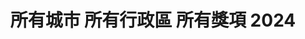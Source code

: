 ---
title: "所有城市 所有行政區 所有獎項 2024"
keywords:
  - 美食競賽
  - 台灣美食
  - 美食精選
datePublished: "2025-06-30"
dateModified: "2025-07-01"
city: "所有城市"
district: "所有行政區"
award: "所有獎項"
year: "2024"
page: 34
count: 406

restaurants:
  - name: "SENS"
    city: "台北市"
    district: "松山區"
    address: "台北市松山區民生東路三段127巷12號"
    phone: "0227186388"
    geo: "25.058867146767504, 121.54737325080312"
    google_map: "https://maps.app.goo.gl/ReDet4HDQGdy7TgA6"
    footinder: "https://footinder.com.tw/%E5%8F%B0%E5%8C%97%E5%B8%82%E6%9D%BE%E5%B1%B1%E5%8D%80/47921/"
    official: "https://www.senstw.com/tw"
    award:
    - name: "500盤"
      year: "2024"
  - name: "Slobber囍伯美式餐廳(暫時關閉)"
    city: "宜蘭縣"
    district: "宜蘭市"
    address: "宜蘭縣宜蘭市舊城東路40號"
    phone: "039361682"
    geo: "24.757430960307346, 121.75652721377436"
    google_map: "https://maps.app.goo.gl/dtbDKcZzkKSFfLGy7"
    footinder: "https://footinder.com.tw/%E5%AE%9C%E8%98%AD%E7%B8%A3%E5%AE%9C%E8%98%AD%E5%B8%82/1044/"
    official: "https://www.facebook.com/SlobberBurger"
    award:
    - name: "500盤"
      year: "2024"
  - name: "Sinasera 24(永久歇業)"
    city: "台東縣"
    district: "長濱鄉"
    address: "台東縣長濱鄉"
    phone: "089832558"
    geo: "23.277360797823285, 121.42279232649328"
    google_map: "https://maps.app.goo.gl/xv6yQbSDcU37Jksz9"
    footinder: "https://footinder.com.tw/%E5%8F%B0%E6%9D%B1%E7%B8%A3%E9%95%B7%E6%BF%B1%E9%84%89/5698/"
    official: ""
    award:
    - name: "500盤"
      year: "2024"
  - name: "Taïrroir 態芮"
    city: "台北市"
    district: "中山區"
    address: "台北市中山區樂群三路299號6樓"
    phone: "0285015500"
    geo: "25.082781792178945, 121.55917633710486"
    google_map: "https://maps.app.goo.gl/3WsCXWuUgrGpj4HR8"
    footinder: "https://footinder.com.tw/%E5%8F%B0%E5%8C%97%E5%B8%82%E4%B8%AD%E5%B1%B1%E5%8D%80/13201/"
    official: "https://tairroir.com/"
    award:
    - name: "500盤"
      year: "2024"
  - name: "The Flow"
    city: "台北市"
    district: "中山區"
    address: "台北市中山區中山北路一段49號"
    phone: "0225632499"
    geo: "25.049295925961175, 121.52156069213282"
    google_map: "https://maps.app.goo.gl/Reo93jqnnoYqoS5b7"
    footinder: "https://footinder.com.tw/%e5%8f%b0%e5%8c%97%e5%b8%82%e4%b8%ad%e5%b1%b1%e5%8d%80/362209/"
    official: "https://www.facebook.com/theflowtw/"
    award:
    - name: "500盤"
      year: "2024"
  - name: "THINKPIZZA"
    city: "台南市"
    district: "中西區"
    address: "台南市中西區西和路289號"
    phone: "063589850"
    geo: "23.003311623866953, 120.19281617437447"
    google_map: "https://maps.app.goo.gl/Vo4B4UvvrWBz3qkU9"
    footinder: "https://footinder.com.tw/%E5%8F%B0%E5%8D%97%E5%B8%82%E4%B8%AD%E8%A5%BF%E5%8D%80/1943/"
    official: "https://www.facebook.com/THINKPIZZANYC/"
    award:
    - name: "500盤"
      year: "2024"
  - name: "TROIS三ー"
    city: "台中市"
    district: "北屯區"
    address: "台中市北屯區崇德一路53號"
    phone: "0910557730"
    geo: "24.176448657274662, 120.68876781424567"
    google_map: "https://maps.app.goo.gl/XUqYEvHq18tRNAh27"
    footinder: "https://footinder.com.tw/%E5%8F%B0%E4%B8%AD%E5%B8%82%E5%8C%97%E5%B1%AF%E5%8D%80/153117/"
    official: "https://www.facebook.com/p/Trois%E4%B8%89%E4%B8%80-100076135776567"
    award:
    - name: "500盤"
      year: "2024"
  - name: "Wom salone"
    city: "台南市"
    district: "中西區"
    address: "台南市中西區中華西路二段12巷30號"
    phone: "062998485"
    geo: "22.987403532617666, 120.18754014421596"
    google_map: "https://maps.app.goo.gl/qAL7ECucSyBwGb9z7"
    footinder: "https://footinder.com.tw/%E5%8F%B0%E5%8D%97%E5%B8%82%E4%B8%AD%E8%A5%BF%E5%8D%80/99006/"
    official: "https://www.instagram.com/wom_salone/"
    award:
    - name: "500盤"
      year: "2024"
  - name: "Хата(HATA烏克蘭廚房)"
    city: "高雄市"
    district: "鹽埕區"
    address: "高雄市鹽埕區五福四路150號"
    phone: "0906956650"
    geo: "22.623297451663703, 120.28447960965849"
    google_map: "https://maps.app.goo.gl/UTnWL4bsAt8mjfa29"
    footinder: "https://footinder.com.tw/%e9%ab%98%e9%9b%84%e5%b8%82%e9%b9%bd%e5%9f%95%e5%8d%80/362211/"
    official: "https://www.facebook.com/hataresto.ofc/"
    award:
    - name: "500盤"
      year: "2024"
---